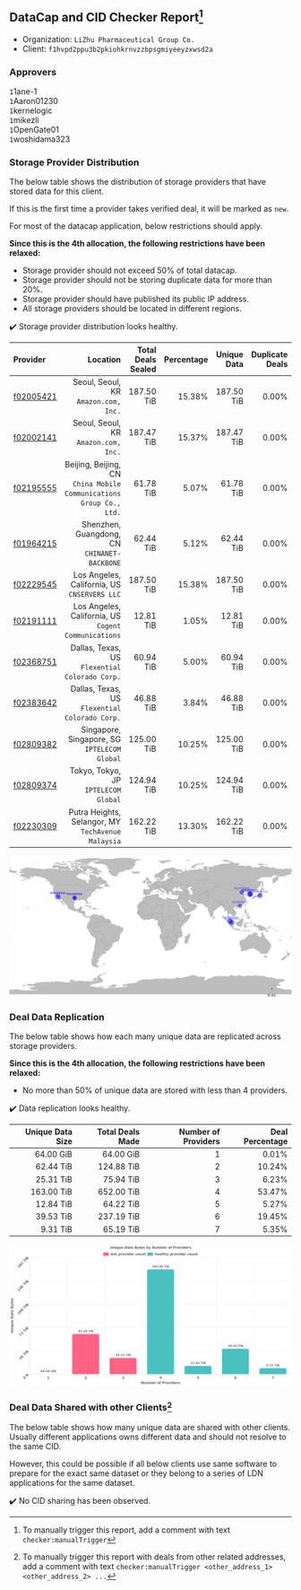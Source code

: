 ## DataCap and CID Checker Report[^1]
 - Organization: `LiZhu Pharmaceutical Group Co.`
 - Client: `f1hvpd2ppu3b2pkiohkrnvzzbpsgmiyeeyzxwsd2a`
### Approvers
`1`1ane-1<br/>`1`Aaron01230<br/>`1`kernelogic<br/>`1`mikezli<br/>`1`OpenGate01<br/>`1`woshidama323

### Storage Provider Distribution
The below table shows the distribution of storage providers that have stored data for this client.

If this is the first time a provider takes verified deal, it will be marked as `new`.

For most of the datacap application, below restrictions should apply.

**Since this is the 4th allocation, the following restrictions have been relaxed:**
 - Storage provider should not exceed 50% of total datacap.
 - Storage provider should not be storing duplicate data for more than 20%.
 - Storage provider should have published its public IP address.
 - All storage providers should be located in different regions.

✔️ Storage provider distribution looks healthy.

| Provider                                              |                                                               Location | Total Deals Sealed | Percentage | Unique Data | Duplicate Deals |
| :---------------------------------------------------- | ---------------------------------------------------------------------: | -----------------: | ---------: | ----------: | --------------: |
| [f02005421](https://filfox.info/en/address/f02005421) |                                Seoul, Seoul, KR<br/>`Amazon.com, Inc.` |         187.50 TiB |     15.38% |  187.50 TiB |           0.00% |
| [f02002141](https://filfox.info/en/address/f02002141) |                                Seoul, Seoul, KR<br/>`Amazon.com, Inc.` |         187.47 TiB |     15.37% |  187.47 TiB |           0.00% |
| [f02195555](https://filfox.info/en/address/f02195555) | Beijing, Beijing, CN<br/>`China Mobile Communications Group Co., Ltd.` |          61.78 TiB |      5.07% |   61.78 TiB |           0.00% |
| [f01964215](https://filfox.info/en/address/f01964215) |                        Shenzhen, Guangdong, CN<br/>`CHINANET-BACKBONE` |          62.44 TiB |      5.12% |   62.44 TiB |           0.00% |
| [f02229545](https://filfox.info/en/address/f02229545) |                        Los Angeles, California, US<br/>`CNSERVERS LLC` |         187.50 TiB |     15.38% |  187.50 TiB |           0.00% |
| [f02191111](https://filfox.info/en/address/f02191111) |                Los Angeles, California, US<br/>`Cogent Communications` |          12.81 TiB |      1.05% |   12.81 TiB |           0.00% |
| [f02368751](https://filfox.info/en/address/f02368751) |                      Dallas, Texas, US<br/>`Flexential Colorado Corp.` |          60.94 TiB |      5.00% |   60.94 TiB |           0.00% |
| [f02383642](https://filfox.info/en/address/f02383642) |                      Dallas, Texas, US<br/>`Flexential Colorado Corp.` |          46.88 TiB |      3.84% |   46.88 TiB |           0.00% |
| [f02809382](https://filfox.info/en/address/f02809382) |                        Singapore, Singapore, SG<br/>`IPTELECOM Global` |         125.00 TiB |     10.25% |  125.00 TiB |           0.00% |
| [f02809374](https://filfox.info/en/address/f02809374) |                                Tokyo, Tokyo, JP<br/>`IPTELECOM Global` |         124.94 TiB |     10.25% |  124.94 TiB |           0.00% |
| [f02230309](https://filfox.info/en/address/f02230309) |                  Putra Heights, Selangor, MY<br/>`TechAvenue Malaysia` |         162.22 TiB |     13.30% |  162.22 TiB |           0.00% |

<img src="https://raw.githubusercontent.com/data-preservation-programs/filplus-checker-assets/main/filecoin-project/filecoin-plus-large-datasets/issues/2142/1696736146668.png"/>

### Deal Data Replication
The below table shows how each many unique data are replicated across storage providers.


**Since this is the 4th allocation, the following restrictions have been relaxed:**
- No more than 50% of unique data are stored with less than 4 providers.

✔️ Data replication looks healthy.

| Unique Data Size | Total Deals Made | Number of Providers | Deal Percentage |
| ---------------: | ---------------: | ------------------: | --------------: |
|        64.00 GiB |        64.00 GiB |                   1 |           0.01% |
|        62.44 TiB |       124.88 TiB |                   2 |          10.24% |
|        25.31 TiB |        75.94 TiB |                   3 |           6.23% |
|       163.00 TiB |       652.00 TiB |                   4 |          53.47% |
|        12.84 TiB |        64.22 TiB |                   5 |           5.27% |
|        39.53 TiB |       237.19 TiB |                   6 |          19.45% |
|         9.31 TiB |        65.19 TiB |                   7 |           5.35% |

<img src="https://raw.githubusercontent.com/data-preservation-programs/filplus-checker-assets/main/filecoin-project/filecoin-plus-large-datasets/issues/2142/1696736147351.png"/>

### Deal Data Shared with other Clients[^3]
The below table shows how many unique data are shared with other clients.
Usually different applications owns different data and should not resolve to the same CID.

However, this could be possible if all below clients use same software to prepare for the exact same dataset or they belong to a series of LDN applications for the same dataset.

✔️ No CID sharing has been observed.

[^1]: To manually trigger this report, add a comment with text `checker:manualTrigger`

[^2]: Deals from those addresses are combined into this report as they are specified with `checker:manualTrigger`

[^3]: To manually trigger this report with deals from other related addresses, add a comment with text `checker:manualTrigger <other_address_1> <other_address_2> ...`
